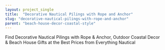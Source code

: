 ```yaml
---
layout: project_single
title:  "Decorative Nautical Pilings with Rope and Anchor"
slug: "decorative-nautical-pilings-with-rope-and-anchor"
parent: "beach-house-decor-coastal-style"
---
```

Find Decorative Nautical Pilings with Rope & Anchor, Outdoor Coastal Decor & Beach House Gifts at the Best Prices from Everything Nautical
